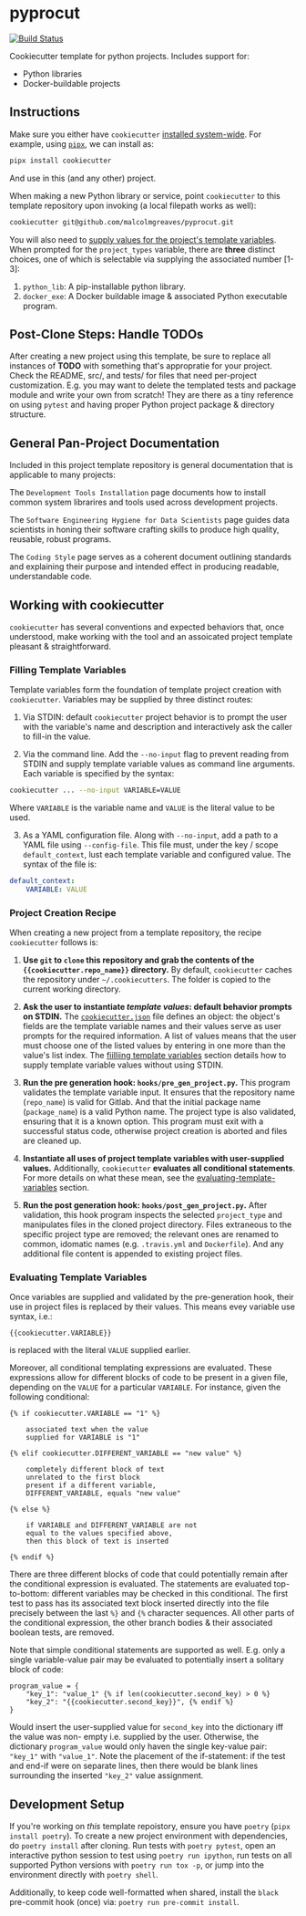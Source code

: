 # pyprocut
[![Build Status](https://travis-ci.org/malcolmgreaves/pyprocut.svg?branch=main)](https://travis-ci.org/malcolmgreaves/pyprocut)

Cookiecutter template for python projects. Includes support for:
+ Python libraries
+ Docker-buildable projects




## Instructions
Make sure you either have `cookiecutter`
[installed system-wide](https://cookiecutter.readthedocs.io/en/latest/installation.html#alternate-installations). For example, using [`pipx`](https://github.com/pipxproject/pipx), we can install as:
```bash
pipx install cookiecutter
```
And use in this (and any other) project. 


When making a new Python library or service, point `cookiecutter` to this 
template repository upon invoking (a local filepath works as well):
```bash
cookiecutter git@github.com/malcolmgreaves/pyprocut.git
```
You will also need to [supply values for the project's template variables](#filling-template-variables). 
When prompted for the `project_types` variable, there are **three** distinct choices, 
one of which is selectable via supplying the associated number [1-3]:
1. `python_lib`: A pip-installable python library.
2. `docker_exe`: A Docker buildable image & associated Python executable program.




## Post-Clone Steps: Handle TODOs
After creating a new project using this template, be sure to replace all
instances of **TODO** with something that's appropratie for your project.
Check the README, src/, and tests/ for files that need per-project 
customization. E.g. you may want to delete the templated tests and package 
module and write your own from scratch! They are there as a tiny reference on
using `pytest` and having proper Python project package & directory structure.




## General Pan-Project Documentation
Included in this project template repository is general documentation that is applicable to many projects:

The `Development Tools Installation` page documents how to install common system librarires and tools used 
across development projects.

The `Software Engineering Hygiene for Data Scientists` page guides data scientists in honing their software 
crafting skills to produce high quality, reusable, robust programs.

The `Coding Style` page serves as a coherent document outlining standards and explaining their purpose and 
intended effect in producing readable, understandable code.



## Working with cookiecutter
`cookiecutter` has several conventions and expected behaviors that, once understood,
make working with the tool and an assoicated project template pleasant & straightforward.   


### Filling Template Variables
Template variables form the foundation of template project creation with `cookiecutter`. 
Variables may be supplied by three distinct routes:

1. Via STDIN: default `cookiecutter` project behavior is to prompt the user with the variable's name
and description and interactively ask the caller to fill-in the value.  

2. Via the command line. Add the `--no-input` flag to prevent reading from STDIN and supply
template variable values as command line arguments. Each variable is specified by the syntax:
```bash
cookiecutter ... --no-input VARIABLE=VALUE
``` 
Where `VARIABLE` is the variable name and `VALUE` is the literal value to be used.

3. As a YAML configuration file. Along with `--no-input`, add a path to a YAML file
using `--config-file`. This file must, under the key / scope `default_context`, lust
each template variable and configured value. The syntax of the file is:
```yaml
default_context:
    VARIABLE: VALUE
```


### Project Creation Recipe
When creating a new project from a template repository, the recipe `cookiecutter` follows is:

1. **Use `git` to `clone` this repository and grab the contents of the  `{{cookiecutter.repo_name}}` directory.**
By default, `cookiecutter` caches the repository under `~/.cookiecutters`. The folder is copied to 
the current working directory.

2. **Ask the user to instantiate _template values_: default behavior prompts on STDIN.**
The [`cookiecutter.json`](./cookiecutter.json) file defines an object: the object's fields are
the template variable names and their values serve as user prompts for the required information.
A list of values means that the user must choose one of the listed values by entering in one
more than the value's list index. The [fiilliing template variables](#filling-template-variables)
section details how to supply template variable values without using STDIN.
   
3. **Run the pre generation hook: `hooks/pre_gen_project.py`.** This program validates the
template variable input. It ensures that the repository name (`repo_name`) is valid for Gitlab.
And that the initial package name (`package_name`) is a valid Python name. The project type is
also validated, ensuring that it is a known option. This program must exit with a successful
status code, otherwise project creation is aborted and files are cleaned up.

4. **Instantiate all uses of project template variables with user-supplied values.** 
Additionally, `cookiecutter` **evaluates all conditional statements**. For more details on what
these mean, see the [evaluating-template-variables](#evaluating-template-variables) section.

4. **Run the post generation hook: `hooks/post_gen_project.py`.** After validation, this 
hook program inspects the selected `project_type` and manipulates files in the cloned project 
directory. Files extraneous to the specific project type are removed; the relevant ones are 
renamed to common, idomatic names (e.g. `.travis.yml` and `Dockerfile`). And any additional
file content is appended to existing project files.


### Evaluating Template Variables
Once variables are supplied and validated by the pre-generation hook, their use in project files
is replaced by their values. This means evey variable use syntax, i.e.:
```jinja2
{{cookiecutter.VARIABLE}}
``` 
is replaced with the literal `VALUE` supplied earlier.

Moreover, all conditional templating expressions are evaluated. These expressions allow for
different blocks of code to be present in a given file, depending on the `VALUE` for a 
particular `VARIABLE`. For instance, given the following conditional:
```jinja2
{% if cookiecutter.VARIABLE == "1" %}

    associated text when the value 
    supplied for VARIABLE is "1"

{% elif cookiecutter.DIFFERENT_VARIABLE == "new value" %}

    completely different block of text
    unrelated to the first block
    present if a different variable,
    DIFFERENT_VARIABLE, equals "new value"
    
{% else %}

    if VARIABLE and DIFFERENT_VARIABLE are not 
    equal to the values specified above, 
    then this block of text is inserted

{% endif %}
```
There are three different blocks of code that could potentially remain after the conditional
expression is evaluated. The statements are evaluated top-to-bottom: different variables may
be checked in this conditional. The first test to pass has its associated text block inserted
directly into the file precisely between the last `%}` and `{%` character sequences. All other 
parts of the conditional expression, the other branch bodies & their associated boolean tests,
are removed.

Note that simple conditional statements are supported as well. E.g. only a single variable-value
pair may be evaluated to potentially insert a solitary block of code:
```jinja2
program_value = {
    "key_1": "value_1" {% if len(cookiecutter.second_key) > 0 %}
    "key_2": "{{cookiecutter.second_key}}", {% endif %}
}
```
Would insert the user-supplied value for `second_key` into the dictionary iff the value was non-
empty i.e. supplied by the user. Otherwise, the dictionary `program_value` would only haven the
single key-value pair: `"key_1"` with `"value_1"`. Note the placement of the if-statement: if the
test and end-if were on separate lines, then there would be blank lines surrounding the inserted
`"key_2"` value assignment.




## Development Setup
If you're working on _this_ template repoistory, ensure you have `poetry` (`pipx install poetry`). To create a new project environment with dependencies, do `poetry install` after cloning. Run tests with `poetry pytest`, open an interactive python session to test using `poetry run ipython`, run tests on all supported Python versions with `poetry run tox -p`, or jump into the environment directly with `poetry shell`.

Additionally, to keep code well-formatted when shared, install the `black` pre-commit hook (once) via: `poetry run pre-commit install`.

